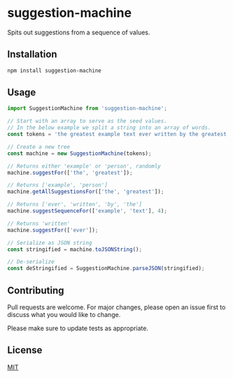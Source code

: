 # suggestion-machine
Spits out suggestions from a sequence of values.

## Installation

```bash
npm install suggestion-machine
```

## Usage

```javascript
import SuggestionMachine from 'suggestion-machine';

// Start with an array to serve as the seed values. 
// In the below example we split a string into an array of words. 
const tokens = 'the greatest example text ever written by the greatest person.'.split(' ');

// Create a new tree
const machine = new SuggestionMachine(tokens);

// Returns either 'example' or 'person', randomly
machine.suggestFor(['the', 'greatest']);

// Returns ['example', 'person']
machine.getAllSuggestionsFor(['the', 'greatest']);

// Returns ['ever', 'written', 'by', 'the']
machine.suggestSequenceFor(['example', 'text'], 4);

// Returns 'written'
machine.suggestFor(['ever']);

// Serialize as JSON string
const stringified = machine.toJSONString();

// De-serialize
const deStringified = SuggestionMachine.parseJSON(stringified);
```

## Contributing

Pull requests are welcome. For major changes, please open an issue first
to discuss what you would like to change.

Please make sure to update tests as appropriate.

## License

[MIT](https://choosealicense.com/licenses/mit/)